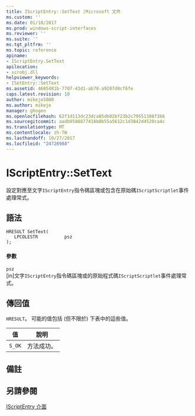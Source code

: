 ```yaml
---
title: IScriptEntry::SetText |Microsoft 文件
ms.custom: ''
ms.date: 01/18/2017
ms.prod: windows-script-interfaces
ms.reviewer: ''
ms.suite: ''
ms.tgt_pltfrm: ''
ms.topic: reference
apiname:
- IScriptEntry.SetText
apilocation:
- scrobj.dll
helpviewer_keywords:
- ISetEntry::SetText
ms.assetid: 4605481b-7707-43d1-ab78-a9207d0cf6fe
caps.latest.revision: 10
author: mikejo5000
ms.author: mikejo
manager: ghogen
ms.openlocfilehash: 62f1d113dc23dca85db02bf23b2c79551108f3b6
ms.sourcegitcommit: aadb9588877418b8b55a5612c1d3842d4520ca4c
ms.translationtype: MT
ms.contentlocale: zh-TW
ms.lasthandoff: 10/27/2017
ms.locfileid: "24728988"
---
```

# <a name="iscriptentrysettext"></a>IScriptEntry::SetText
設定對應至文字`IScriptEntry`指令碼區塊或包含在原始碼`IScriptScriptlet`事件處理常式。  
  
## <a name="syntax"></a>語法  
  
```  
HRESULT SetText(  
   LPCOLESTR          psz  
);  
```  
  
#### <a name="parameters"></a>參數  
 `psz`  
 [in]文字`IScriptEntry`指令碼區塊或的原始程式碼`IScriptScriptlet`事件處理常式。  
  
## <a name="return-value"></a>傳回值  
 `HRESULT`。 可能的值包括 (但不限於) 下表中的這些值。  
  
|值|說明|  
|-----------|-----------------|  
|`S_OK`|方法成功。|  
  
## <a name="remarks"></a>備註  
  
## <a name="see-also"></a>另請參閱  
 [IScriptEntry 介面](../../winscript/reference/iscriptentry-interface.md)
